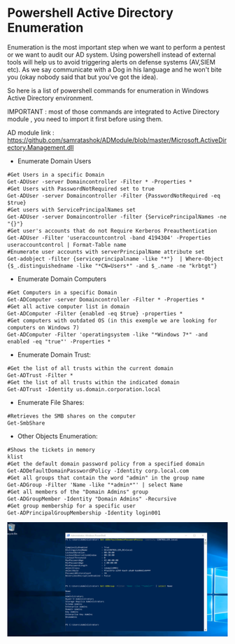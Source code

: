 # Powershell Active Directory Enumeration
Enumeration is the most important step when we want to perform a pentest or we want to audit our AD system.
Using powershell instead of external tools will help us to avoid triggering alerts on defense systems (AV,SIEM etc). As we say communicate with a Dog in his language and he won't bite you (okay nobody said that but you've got the idea).

So here is a list of powershell commands for enumeration in Windows Active Directory environment. 

IMPORTANT : most of those commands are integrated to Active Directory module , you need to import it first before using them.

AD module link : https://github.com/samratashok/ADModule/blob/master/Microsoft.ActiveDirectory.Management.dll

- Enumerate Domain Users
```text
#Get Users in a specific Domain 
Get-ADUser -server Domaincontroller -Filter * -Properties *
#Get Users with PasswordNotRequired set to true
Get-ADUser -server Domaincontroller -Filter {PasswordNotRequired -eq $true}
#Get users with ServicePrincipalNames set
Get-ADUser -server Domaincontroller -filter {ServicePrincipalNames -ne "{}"}
#Get user's accounts that do not Require Kerberos Preauthentication 
Get-ADUser -Filter 'useraccountcontrol -band 4194304' -Properties useraccountcontrol | Format-Table name
#Enumerate user accounts with serverPrincipalName attribute set
Get-adobject -filter {serviceprincipalname -like "*"}  | Where-Object {$_.distinguishedname -like "*CN=Users*" -and $_.name -ne "krbtgt"}
```

- Enumerate Domain Computers
```text
#Get Computers in a specific Domain 
Get-ADComputer -server Domaincontroller -Filter * -Properties *
#Get all active computer list in domain
Get-ADComputer -Filter {enabled -eq $true} -properties *
#Get computers with outdated OS (in this exemple we are looking for computers on Windows 7)
Get-ADComputer -Filter 'operatingsystem -like "*Windows 7*" -and enabled -eq "true"' -Properties *
```
- Enumerate Domain Trust:
```text
#Get the list of all trusts within the current domain
Get-ADTrust -Filter *               
#Get the list of all trusts within the indicated domain
Get-ADTrust -Identity us.domain.corporation.local   
```
- Enumerate File Shares:
```text
#Retrieves the SMB shares on the computer
Get-SmbShare
```
- Other Objects Enumeration:
```text
#Shows the tickets in memory
klist
#Get the default domain password policy from a specified domain
Get-ADDefaultDomainPasswordPolicy -Identity corp.local.com
#Get all groups that contain the word "admin" in the group name
Get-ADGroup -Filter 'Name -like "*admin*"' | select Name     
#Get all members of the "Domain Admins" group
Get-ADGroupMember -Identity "Domain Admins" -Recursive       
#Get group membership for a specific user
Get-ADPrincipalGroupMembership -Identity login001     
```

![My Image](commands.png)

